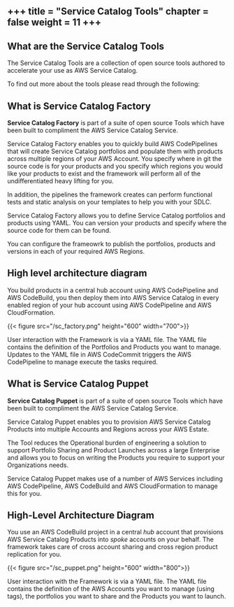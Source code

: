 +++
title = "Service Catalog Tools"
chapter = false
weight = 11
+++
---

## What are the Service Catalog Tools

The Service Catalog Tools are a collection of open source tools authored to accelerate your use as AWS Service Catalog.

To find out more about the tools please read through the following:


## What is Service Catalog Factory

**Service Catalog Factory** is part of a suite of open source Tools which have been built to compliment the AWS Service Catalog Service.

Service Catalog Factory enables you to quickly build AWS CodePipelines that will create Service Catalog portfolios and populate them with products across multiple regions of your AWS Account.  You specify where in git the source code is for your products and you specify which regions you would like your products to exist and the framework will perform all of the undifferentiated heavy lifting for you.  

In addition, the pipelines the framework creates can perform functional tests and static
analysis on your templates to help you with your SDLC.


Service Catalog Factory allows you to define Service Catalog portfolios and products using YAML. You can version your products and specify where the source
code for them can be found. 

You can configure the frameowrk to publish the portfolios, products and versions in each of your required AWS Regions.

## High level architecture diagram

You build products in a central hub account using AWS CodePipeline and AWS CodeBuild, you then deploy them into AWS 
Service Catalog in every enabled region of your hub account using AWS CodePipeline and AWS CloudFormation. 

{{< figure src="/sc_factory.png" height="600" width="700">}}

User interaction with the Framework is via a YAML file. The YAML file contains the definition of the Portfolios and Products you want to manage. Updates to the YAML file in AWS CodeCommit triggers the AWS CodePipeline to manage execute the tasks required.


## What is Service Catalog Puppet

**Service Catalog Puppet** is part of a suite of open source Tools which have been built to compliment the AWS Service Catalog Service.

Service Catalog Puppet enables you to provision AWS Service Catalog Products into multiple Accounts and Regions across your AWS Estate.

The Tool reduces the Operational burden of engineering a solution to support Portfolio Sharing and Product Launches across a large Enterprise and allows you to focus on writing the Products you require to support your Organizations needs.

Service Catalog Puppet makes use of a number of AWS Services including AWS CodePipeline, AWS CodeBuild and AWS CloudFormation to manage this for you.

## High-Level Architecture Diagram

You use an AWS CodeBuild project in a central _hub_ account that provisions AWS
Service Catalog Products into _spoke_ accounts on your behalf.  The framework
takes care of cross account sharing and cross region product replication for
you.

{{< figure src="/sc_puppet.png" height="600" width="800">}}

User interaction with the Framework is via a YAML file. The YAML file contains the definition of the AWS Accounts you want to manage (using tags), the portfolios you want to share and the Products you want to launch.






